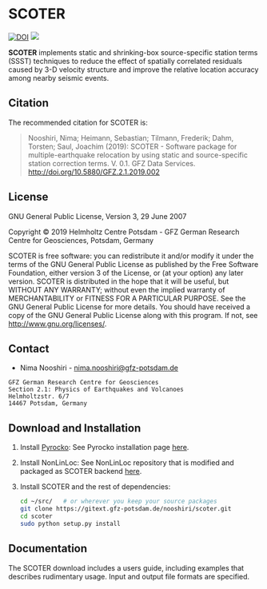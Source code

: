 # SCOTER

[![DOI](https://img.shields.io/badge/DOI-10.5880%2FGFZ.2.1.2019.002-blue.svg)](http://doi.org/10.5880/GFZ.2.1.2019.002)
[![](https://img.shields.io/badge/licence-GPL--3.0-orange)](LICENSE)

**SCOTER** implements static and shrinking-box source-specific station terms
(SSST) techniques to reduce the effect of spatially correlated residuals
caused by 3-D velocity structure and improve the relative location accuracy
among nearby seismic events.

## Citation

The recommended citation for SCOTER is:

>  Nooshiri, Nima; Heimann, Sebastian; Tilmann, Frederik; Dahm, Torsten; Saul, 
Joachim (2019): SCOTER - Software package for multiple-earthquake relocation by 
using static and source-specific station correction terms. V. 0.1. GFZ Data Services. http://doi.org/10.5880/GFZ.2.1.2019.002

## License

GNU General Public License, Version 3, 29 June 2007

Copyright © 2019 Helmholtz Centre Potsdam - GFZ German Research Centre for
Geosciences, Potsdam, Germany

SCOTER is free software: you can redistribute it and/or modify it under the
terms of the GNU General Public License as published by the Free Software
Foundation, either version 3 of the License, or (at your option) any later
version. SCOTER is distributed in the hope that it will be useful, but WITHOUT
ANY WARRANTY; without even the implied warranty of MERCHANTABILITY or FITNESS
FOR A PARTICULAR PURPOSE.  See the GNU General Public License for more details.
You should have received a copy of the GNU General Public License along with
this program. If not, see <http://www.gnu.org/licenses/>.

## Contact
* Nima Nooshiri - nima.nooshiri@gfz-potsdam.de

```
GFZ German Research Centre for Geosciences
Section 2.1: Physics of Earthquakes and Volcanoes
Helmholtzstr. 6/7
14467 Potsdam, Germany
```

## Download and Installation

1. Install [Pyrocko](https://pyrocko.org/):
    See Pyrocko installation page [here](https://pyrocko.org/docs/current/install/).

2. Install NonLinLoc:
    See NonLinLoc repository that is modified and packaged as SCOTER backend [here](https://gitext.gfz-potsdam.de/nooshiri/scoter-nonlinloc.git).

3. Install SCOTER and the rest of dependencies:

    ```bash
    cd ~/src/   # or wherever you keep your source packages
    git clone https://gitext.gfz-potsdam.de/nooshiri/scoter.git
    cd scoter
    sudo python setup.py install
    ```

## Documentation

The SCOTER download includes a users guide, including examples that describes
rudimentary usage. Input and output file formats are specified.
